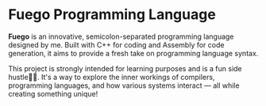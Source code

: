 # Fuego Programming Language

**Fuego** is an innovative, semicolon-separated programming language designed by me. Built with C++ for coding and Assembly for code generation, it aims to provide a fresh take on programming language syntax.

This project is strongly intended for learning purposes and is a fun side hustle🧑‍💻. It's a way to explore the inner workings of compilers, programming languages, and how various systems interact — all while creating something unique!
